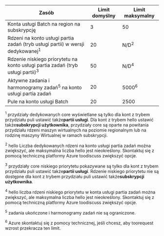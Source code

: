 | **Zasób** | **Limit domyślny** | **Limit maksymalny** |
| --- | --- | --- |
| Konta usługi Batch na region na subskrypcję | 3 |50 |
| Rdzeni na konto usługi partia zadań (tryb usługi partii) w wersji dedykowanej<sup>1</sup> | 20 | N/D<sup>2</sup> |
| Rdzenie niskiego priorytetu na konto usługi partia zadań (tryb usługi partii)<sup>3</sup> | 50 | N/D<sup>4</sup> |
| Aktywne zadania i harmonogramy zadań<sup>5</sup> na konto usługi partia zadań | 20 | 5000<sup>6</sup> |
| Pule na konto usługi Batch | 20 | 2500 |

<sup>1</sup> przydziały dedykowanych core wyświetlane są tylko dla kont z trybem przydziału puli ustawić także**partii usługi**. Dla kont z trybem hello ustawić także**subskrypcji użytkownika**, przydziały core są oparte na powitania przydziału rdzeni maszyn wirtualnych na poziomie regionalnym lub na rodzinę maszyny Wirtualnej w ramach subskrypcji.

<sup>2</sup> hello Liczba dedykowanych rdzeni na konto usługi partia zadań można zwiększyć, ale maksymalna liczba hello jest nieokreślony. Skontaktuj się z pomocą techniczną platformy Azure toodiscuss zwiększyć opcje.

<sup>3</sup> przydziały core niskiego priorytetu pokazywane są tylko dla kont z trybem przydziału puli ustawić także**partii usługi**. Rdzenie niskiego priorytetu nie są dostępne dla kont z trybem przydziału puli ustawić także**subskrypcji użytkownika**.

<sup>4</sup> hello liczba rdzeni niskiego priorytetu w konta usługi partia zadań można zwiększyć, ale maksymalna liczba hello jest nieokreślony. Skontaktuj się z pomocą techniczną platformy Azure toodiscuss zwiększyć opcje.

<sup>5</sup> zadania ukończone i harmonogramy zadań nie są ograniczone.

<sup>6</sup> Azure skontaktuj się z pomocy technicznej, jeśli chcesz, aby toorequest wzrost przekracza ten limit.
